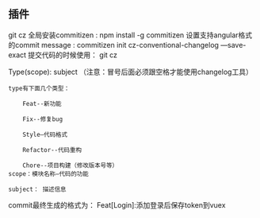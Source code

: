 ## 插件

git cz
全局安装commitizen :  npm install -g commitizen
    设置支持angular格式的commit message : commitizen init cz-conventional-changelog —save-exact
    提交代码的时候使用： git cz

Type(scope): subject    （注意：冒号后面必须跟空格才能使用changelog工具）

    type有下面几个类型：

        Feat--新功能

        Fix--修复bug

        Style—代码格式 

        Refactor--代码重构

        Chore--项目构建（修改版本号等）
    scope：模块名称—代码的功能

    subject： 描述信息


commit最终生成的格式为： Feat[Login]:添加登录后保存token到vuex